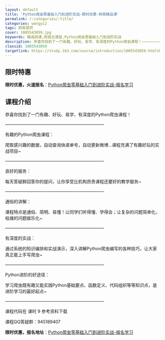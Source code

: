```yaml
---
layout: default
title: 'Python爬虫零基础入门到进阶实战-限时优惠-网易精品课'
permalink: /:categories/:title/
categories: wangyi2
tags: 网易提供
cover: 1005543059.jpg
keywords: 精选网课,网易云课堂,Python爬虫零基础入门到进阶实战
description: 恭喜你找到了一门有趣、好玩、易学、有深度的Python爬虫课程！———————————————————————有趣的Py
classid: 1005543059
targetlink: https://study.163.com/course/introduction/1005543059.htm?share=1&shareId=1025206652&utm_campaign=share&utm_medium=iphoneShare&utm_source=&utm_u=1025206652
---
```


## 限时特惠

**限时优惠，火速报名**：[Python爬虫零基础入门到进阶实战-报名学习](https://study.163.com/course/introduction/1005543059.htm?share=1&shareId=1025206652&utm_campaign=share&utm_medium=iphoneShare&utm_source=&utm_u=1025206652)

## 课程介绍

恭喜你找到了一门有趣、好玩、易学、有深度的Python爬虫课程！

———————————————————————

有趣的Python爬虫课程：

爬取感兴趣的数据，自动查询快递单号，自动更新微博...课程充满了有趣好玩的实战项目~

———————————————————————

良好的服务：

每天答疑群回答你的提问，让你享受比机构昂贵课程还要好的教学服务~

———————————————————————

通俗的讲解：

课程特点是通俗、简明、易懂！让同学们听得懂、学得会；让复杂的问题简单化，枯燥的问题娱乐化~

———————————————————————

有深度的实战：

通过系统的知识编排和实战演示，深入讲解Python爬虫编写的各种技巧，让大家真正能上手写爬虫~

———————————————————————

Python进阶的好途径：

学习爬虫既有趣又能实践Python基础要点、函数定义、代码组织等等知识点，是进阶学习的最好起点~

———————————————————————

课程代码在 课时 9 参考资料下载 

课程QQ答疑群：945189407

**限时优惠，报名地址**：[Python爬虫零基础入门到进阶实战-报名学习](https://study.163.com/course/introduction/1005543059.htm?share=1&shareId=1025206652&utm_campaign=share&utm_medium=iphoneShare&utm_source=&utm_u=1025206652)

